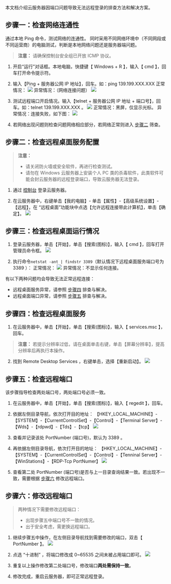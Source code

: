 
本文档介绍云服务器因端口问题导致无法远程登录的排查方法和解决方案。

## 步骤一：检查网络连通性

通过本地 Ping 命令，测试网络的连通性。
同时采用不同网络环境中（不同网段或不同运营商）的电脑测试，判断是本地网络问题还是服务器端问题。

> **注意：**
> 请确保控制台安全组已开放 ICMP 协议。

 1. 开启“运行”对话框。本地电脑，快捷键【 Windows + R 】，输入【 cmd 】，回车打开命令提示符。
 
 2. 输入【Ping + 服务器公网 IP 地址】，回车。如：ping 139.199.XXX.XXX
 正常情况：
![](http://imgcache.tce.fsphere.cn/image/mc.qcloudimg.com/static/img/9596963f31d642deb9417e0a7c0a4085/image.png)
 异常情况：（网络连接问题）
![](http://imgcache.tce.fsphere.cn/image/mc.qcloudimg.com/static/img/d2f8d5dba402be0bab945cb01f9194a4/image.png)

 3. 测试远程端口开启情况。输入【telnet + 服务器公网 IP 地址 + 端口号】，回车。如：telnet 139.199.XXX.XXX 。
![](http://imgcache.tce.fsphere.cn/image/mc.qcloudimg.com/static/img/e18be3704977545d5c952d3a583f2ccc/image.png)
 正常情况：黑屏，仅显示光标。
 异常情况：连接失败，如下图：
![](http://imgcache.tce.fsphere.cn/image/mc.qcloudimg.com/static/img/4b3d0e492b8c005fb1a43bc0cbd1496c/image.png)

 4. 若网络出现问题则检查问题网络相应部分，若网络正常则进入 [步骤二](#F2) 筛查。


<span id = "F2"></span>
## 步骤二：检查远程桌面服务配置

>**注意：**
> - 请关闭防火墙或安全软件，再进行检查测试。
> - 请勿在 Windows 云服务器上安装个人 PC 类的杀毒软件，此类软件可能会封云服务器的远程登录端口，导致云服务器无法登录。

 1. 通过 [控制台](https://console.tce.fsphere.cn/cvm) 登录云服务器。

 2. 在云服务器中，右键单击【我的电脑】- 单击【属性】-【高级系统设置】-【远程】，在 “远程桌面”功能块中点选【允许远程连接带此计算机】，单击【确定】。
![](http://imgcache.tce.fsphere.cn/image/mc.qcloudimg.com/static/img/9d9e587e02ee10fbdffe861efd9bf3fd/image.png)

## 步骤三：检查远程桌面运行情况

 1. 登录云服务器，单击【开始】，单击【搜索(图标)】，输入【 cmd 】，回车打开管理员命令框。
![](http://imgcache.tce.fsphere.cn/image/mc.qcloudimg.com/static/img/a4d38adde06ab471abf845e906c9bb06/image.png)

 2. 执行命令``` netstat -ant | findstr 3389 ```（默认情况下远程桌面服务端口号为 3389 ）：
正常情况：
![](http://imgcache.tce.fsphere.cn/image/mc.qcloudimg.com/static/img/45484df01fb678058a23c2f2e122eee1/image.png)
异常情况：不显示任何连接。

有以下两种问题均会导致无法正常远程连接：
 -  远程桌面服务异常，请参照 [步骤四](#F4) 排查与解决。
 -  远程桌面端口异常，请参照 [步骤五](#F5) 排查与解决。

<span id = "F4"></span>
## 步骤四：检查远程桌面服务

 1. 在云服务器中，单击【开始】，单击【搜索(图标)】，输入【 services.msc 】，回车。
 > **注意：**
 > 若提示分辨率过低，请在桌面单击右键，单击【屏幕分辨率】，提高分辨率后再执行本操作。

 2. 找到 Remote Desktop Services ，右键单击，选择【重新启动】。
![](http://imgcache.tce.fsphere.cn/image/mc.qcloudimg.com/static/img/973afc9859e44bb4ff6628abcb6f0ca1/image.png)

<span id = "F5"></span>
## 步骤五：检查远程端口

该步骤指导检查两处端口号，两处端口号必须一致。

 1. 在云服务器中，单击【开始】，单击【搜索(图标)】，输入【 regedit 】，回车。

 2. 依据左侧目录导航，依次打开目的地址：
【HKEY_LOCAL_MACHINE】-【SYSTEM】-【CurrentControlSet】-【Control】-【Terminal Server】-【Wds】-【rdpwd】-【Tds】-【tcp】
![](http://imgcache.tce.fsphere.cn/image/mc.qcloudimg.com/static/img/089a6200b7c8b75260320d4ac71a4a3a/image.png)

 3. 查看并记录该处 PortNumber (端口号)，默认为 3389 。
 
 4. 再依据左侧目录导航，依次打开目的地址：
【HKEY_LOCAL_MACHINE】-【SYSTEM】-【CurrentControlSet】-【Control】-【Tenninal Server】-【WinStations】-【RDP-Tcp PortNumer】
![](http://imgcache.tce.fsphere.cn/image/mc.qcloudimg.com/static/img/6269a1f4c7ff9eacf93f82a5ce21f4bd/image.png)

 5. 查看第二处 PortNumber (端口号)是否与上一目录查询结果一致。若出现不一致，需要根据 [步骤六](#F6) 修改远程端口。


<span id = "F6"></span>
## 步骤六：修改远程端口

>两种情况下需要修改远程端口：
>- 出现步骤五中端口号不一致的情况。
>- 出于安全考虑，需更换远程端口。


 1. 继续步骤五中操作，在左侧目录导航找到需要修改的端口，双击【 PortNumber 】。
![](http://imgcache.tce.fsphere.cn/image/mc.qcloudimg.com/static/img/441fd60bbe057f0de4c1382ecfbe6d04/image.png)

 2. 点选 “十进制” ，将端口修改成 0~65535 之间未被占用端口即可。
![](http://imgcache.tce.fsphere.cn/image/mc.qcloudimg.com/static/img/9902bc90e999f8d86f6733157258ba40/image.png)

 3. 重复以上操作修改第二处端口号，修改端口**两处需保持一致**。

 4. 修改完成，重启云服务器，即可正常远程登录。
 
